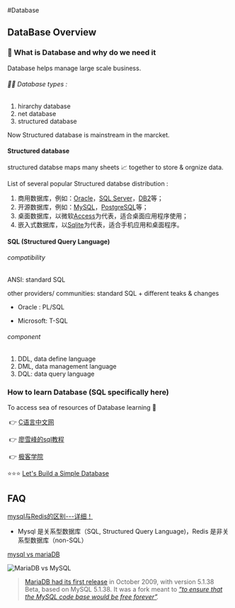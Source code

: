 #Database



## DataBase Overview

### 🤔 What is Database and why do we need it

Database helps manage large scale business. 



###### 👨‍💻 Database types :

1. hirarchy database
2. net database
3. structured database

Now Structured database is mainstream in the marcket. 



#### Structured database

structured databse maps many sheets 📈 together to store & orgnize data. 

List of several popular Structured databse distribution : 

1. 商用数据库，例如：[Oracle](https://www.oracle.com/)，[SQL Server](https://www.microsoft.com/sql-server/)，[DB2](https://www.ibm.com/db2/)等；
2. 开源数据库，例如：[MySQL](https://www.mysql.com/)，[PostgreSQL](https://www.postgresql.org/)等；
3. 桌面数据库，以微软[Access](https://products.office.com/access)为代表，适合桌面应用程序使用；
4. 嵌入式数据库，以[Sqlite](https://sqlite.org/)为代表，适合手机应用和桌面程序。



#### SQL (Structured Query Language)

###### compatibility

ANSI: standard SQL

other providers/ communities: standard SQL + different teaks & changes 

- Oracle : PL/SQL

- Microsoft: T-SQL

  

###### component

1. DDL, data define language
2. DML, data management language
3. DQL: data query language



### How to learn Database (SQL specifically here)

To access sea of resources of Database learning 🤤 

​	👉 [C语言中文网](http://c.biancheng.net/mysql/10/)

​	👉 [廖雪峰的sql教程](https://www.liaoxuefeng.com/wiki/1177760294764384/1179613436834240)

​	👉 [极客学院](https://wiki.jikexueyuan.com/project/mysql/)

⭐️⭐️⭐️ [Let's Build a Simple Database](https://cstack.github.io/db_tutorial/parts/part1.html)



## FAQ

[mysql与Redis的区别---详细！](https://www.cnblogs.com/Paul-watermelon/p/14211021.html)

- Mysql 是关系型数据库（SQL, Structured Query Language)，Redis 是非关系型数据库（non-SQL）

[mysql vs mariaDB](https://kinsta.com/blog/mariadb-vs-mysql/)

![MariaDB vs MySQL](https://kinsta.com/wp-content/uploads/2019/07/mariadb-vs-mysql.png)

> [MariaDB had its first release](https://mariadb.com/kb/en/library/mariadb-5138-release-notes/) in October 2009, with version 5.1.38 Beta, based on MySQL 5.1.38. It was a fork meant to *[“to ensure that the MySQL code base would be free forever”](https://www.computerworld.com.au/article/457551/dead_database_walking_mysql_creator_why_future_belongs_mariadb/).*


